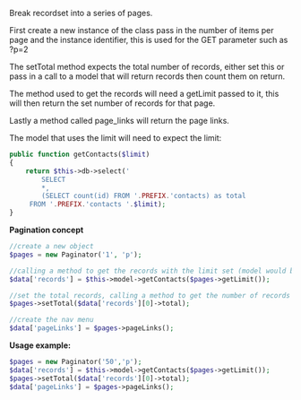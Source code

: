 Break recordset into a series of pages.

First create a new instance of the class pass in the number of items per page and the instance identifier, this is used for the GET parameter such as ?p=2

The setTotal method expects the total number of records, either set this or pass in a call to a model that will return records then count them on return.

The method used to get the records will need a getLimit passed to it, this will then return the set number of records for that page.

Lastly a method called page_links will return the page links.

The model that uses the limit will need to expect the limit:

```php
public function getContacts($limit)
{
    return $this->db->select('
        SELECT 
        *,
        (SELECT count(id) FROM '.PREFIX.'contacts) as total
     FROM '.PREFIX.'contacts '.$limit);
}
```

**Pagination concept**

```php
//create a new object
$pages = new Paginator('1', 'p');

//calling a method to get the records with the limit set (model would be the var holding the model data)
$data['records'] = $this->model->getContacts($pages->getLimit());

//set the total records, calling a method to get the number of records from a model
$pages->setTotal($data['records'][0]->total);

//create the nav menu
$data['pageLinks'] = $pages->pageLinks();
```

**Usage example:**

```php
$pages = new Paginator('50','p');
$data['records'] = $this->model->getContacts($pages->getLimit());
$pages->setTotal($data['records'][0]->total);  
$data['pageLinks'] = $pages->pageLinks();
```